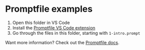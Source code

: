 # Promptfile examples

1. Open this folder in VS Code
2. Install the [Promptfile VS Code extension](https://marketplace.visualstudio.com/items?itemName=foundation.vscode-glass)
3. Go through the files in this folder, starting with `1-intro.prompt`

Want more information? Check out the [Promptfile docs](https://promptfile.org).

